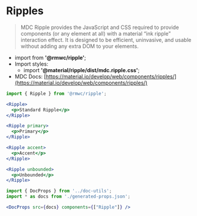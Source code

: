 # Ripples

> MDC Ripple provides the JavaScript and CSS required to provide components (or any element at all) with a material “ink ripple” interaction effect. It is designed to be efficient, uninvasive, and usable without adding any extra DOM to your elements.

- import from **'@rmwc/ripple'**;
- Import styles:
  - import **'@material/ripple/dist/mdc.ripple.css'**;
- MDC Docs: [https://material.io/develop/web/components/ripples/](https://material.io/develop/web/components/ripples/)

```jsx render
import { Ripple } from '@rmwc/ripple';

<Ripple>
  <p>Standard Ripple</p>
</Ripple>

<Ripple primary>
  <p>Primary</p>
</Ripple>

<Ripple accent>
  <p>Accent</p>
</Ripple>

<Ripple unbounded>
  <p>Unbounded</p>
</Ripple>
```

```jsx renderOnly
import { DocProps } from '../doc-utils';
import * as docs from './generated-props.json';

<DocProps src={docs} components={["Ripple"]} />
```
